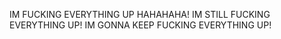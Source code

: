 IM FUCKING EVERYTHING UP HAHAHAHA!
IM STILL FUCKING EVERYTHING UP!
IM GONNA KEEP FUCKING EVERYTHING UP!
